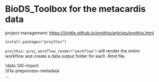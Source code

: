 # BioDS_Toolbox for the metacardis data

project management: https://ijlyttle.github.io/projthis/articles/projthis.html

`install.packages("projthis")`

`projthis::proj_workflow_render("workflow")` will render the entire workflow and create a data output folder for each .Rmd file.

\data
   \00-import\
   \01a-preprocess-metadata\
   ...
